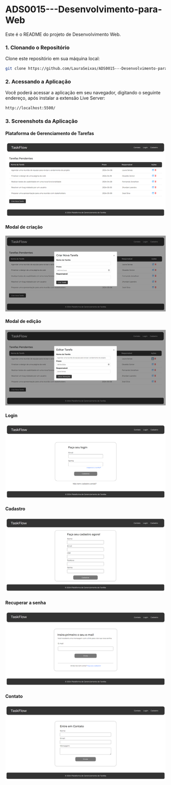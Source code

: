 # ADS0015---Desenvolvimento-para-Web

Este é o README do projeto de Desenvolvimento Web.

### 1. Clonando o Repositório

Clone este repositório em sua máquina local:

```bash
git clone https://github.com/LauraSeixas/ADS0015---Desenvolvimento-para-Web.git
```

### 2. Acessando a Aplicação
Você poderá acessar a aplicação em seu navegador, digitando o seguinte endereço, após instalar a extensão Live Server:
```bash
http://localhost:5500/
```
### 3. Screenshots da Aplicação
#### Plataforma de Gerenciamento de Tarefas
![Página Home](/assets/tasks.png)
#### Modal de criação
![Modal de criação](/assets/newTask.png)
#### Modal de edição
![Modal de edição](/assets/editTask.png)
#### Login
![Página Login](/assets/login.png)
#### Cadastro
![Página Cadastro](/assets/cadastro.png)
#### Recuperar a senha
![Página Recuperar a senha](/assets/recuperarSenha.png)
#### Contato
![Página contato](/assets/contato.png)

